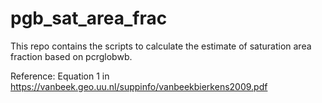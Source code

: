 # pgb_sat_area_frac
This repo contains the scripts to calculate the estimate of saturation area fraction based on pcrglobwb.

Reference: Equation 1 in https://vanbeek.geo.uu.nl/suppinfo/vanbeekbierkens2009.pdf

